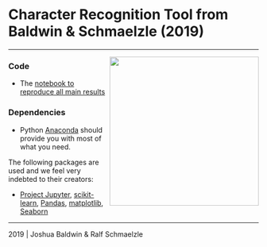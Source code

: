 # Character Recognition Tool from Baldwin & Schmaelzle (2019)



***

<img align="right" width=300px src=data/explainer_fig.png> 



### Code
* The [notebook to reproduce all main results](https://github.com/baldw225/Character-Recognition-Tool/tree/master/scripts)



### Dependencies
* Python [Anaconda](http://continuum.io/downloads) should provide you with most of what you need.


The following packages are used and we feel very indebted to their creators:
* [Project Jupyter](https://github.com/jupyter), [scikit-learn](http://scikit-learn.org/), [Pandas](http://pandas.pydata.org/), [matplotlib](https://matplotlib.org/), [Seaborn](http://seaborn.pydata.org/)


***
2019 | Joshua Baldwin & Ralf Schmaelzle

